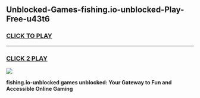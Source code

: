 
## Unblocked-Games-fishing.io-unblocked-Play-Free-u43t6
<h3>
<a href="https://premium76.site?title=fishing.io-unblocked&ref=20M">CLICK TO PLAY</a></h3>
<hr>

<h3>
<a href="https://premium76.site?title=fishing.io-unblocked&ref=20M">CLICK 2 PLAY</a>
  
</h3>

<a href="https://premium76.site?title=fishing.io-unblocked&ref=19M"><img src="https://clearcache.store/games.png"></a>


**fishing.io-unblocked games unblocked: Your Gateway to Fun and Accessible Online Gaming**
